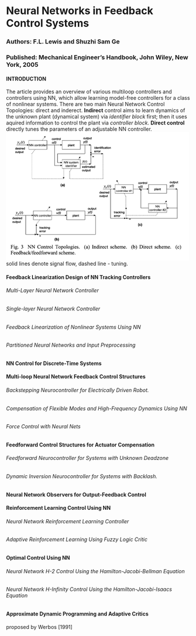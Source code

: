 # Neural Networks in Feedback Control Systems
### Authors: F.L. Lewis and Shuzhi Sam Ge
### Published: Mechanical Engineer’s Handbook, John Wiley, New York, 2005

#### INTRODUCTION
The article provides an overview of various multiloop controllers and controllers using NN, which allow learning model-free controllers for a class of nonlinear systems.
There are two main Neural Network Control Topologies: direct and inderect. __Indirect__ control aims to learn dynamics of the unknown plant (dynamical system) via *identifier block* first; then it uses aquired information to control the plant via *controller block*. __Direct control__ directly tunes the parameters of an adjustable NN controller. 
<img src="https://github.com/neuroinfo-os/CLCML/blob/master/docs/images/dir_indir_control.png" height="350px" width="500px" align="middle" /> solid lines denote signal flow, dashed line - tuning. </p>
 


#### Feedback Linearization Design of NN Tracking Controllers

###### Multi-Layer Neural Network Controller

###### Single-layer Neural Network Controller

###### Feedback Linearization of Nonlinear Systems Using NN
 
###### Partitioned Neural Networks and Input Preprocessing

#### NN Control for Discrete-Time Systems

#### Multi-loop Neural Network Feedback Control Structures
###### Backstepping Neurocontroller for Electrically Driven Robot.
###### Compensation of Flexible Modes and High-Frequency Dynamics Using NN
###### Force Control with Neural Nets

#### Feedforward Control Structures for Actuator Compensation
###### Feedforward Neurocontroller for Systems with Unknown Deadzone 
###### Dynamic Inversion Neurocontroller for Systems with Backlash.
#### Neural Network Observers for Output-Feedback Control

#### Reinforcement Learning Control Using NN
###### Neural Network Reinforcement Learning Controller 
###### Adaptive Reinforcement Learning Using Fuzzy Logic Critic

#### Optimal Control Using NN
###### Neural Network H-2 Control Using the Hamilton-Jacobi-Bellman Equation 
###### Neural Network H-Infinity Control Using the Hamilton-Jacobi-Isaacs Equation

#### Approximate Dynamic Programming and Adaptive Critics
proposed by Werbos [1991]
####
####
